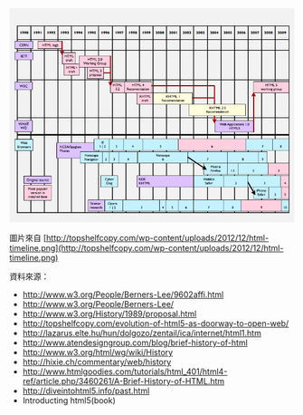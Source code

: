![html history](./img/html-timeline.png "html history")

圖片來自 [http://topshelfcopy.com/wp-content/uploads/2012/12/html-timeline.png](http://topshelfcopy.com/wp-content/uploads/2012/12/html-timeline.png)




資料來源：
- http://www.w3.org/People/Berners-Lee/9602affi.html
- http://www.w3.org/People/Berners-Lee/
- http://www.w3.org/History/1989/proposal.html
- http://topshelfcopy.com/evolution-of-html5-as-doorway-to-open-web/
- http://lazarus.elte.hu/hun/dolgozo/zentail/ica/internet/html1.htm
- http://www.atendesigngroup.com/blog/brief-history-of-html
- http://www.w3.org/html/wg/wiki/History
- http://hixie.ch/commentary/web/history
- http://www.htmlgoodies.com/tutorials/html_401/html4-ref/article.php/3460261/A-Brief-History-of-HTML.htm
- http://diveintohtml5.info/past.html
- Introducting html5(book)